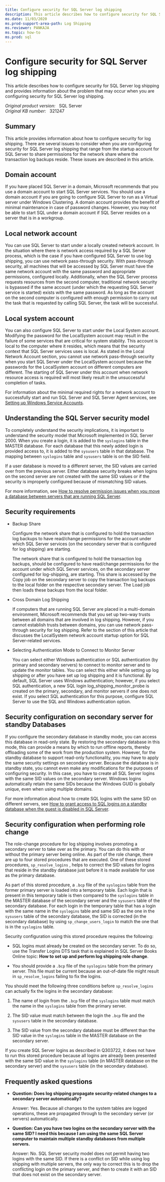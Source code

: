 ```yaml
---
title: Configure security for SQL Server log shipping
description: This article describes how to configure security for SQL Server log shipping and provides information about the problem that may occur when you are configuring security for SQL Server log shipping.
ms.date: 11/03/2020
ms.prod-support-area-path: Log Shipping
ms.reviewer: PANKAJA
ms.topic: how-to
ms.prod: sql
---
```

# Configure security for SQL Server log shipping

This article describes how to configure security for SQL Server log shipping and provides information about the problem that may occur when you are configuring security for SQL Server log shipping.

_Original product version:_ &nbsp; SQL Server  
_Original KB number:_ &nbsp; 321247

## Summary

This article provides information about how to configure security for log shipping. There are several issues to consider when you are configuring security for SQL Server log shipping that range from the startup account for SQL Server to share permissions for the network share where the transaction log backups reside. These issues are described in this article.

## Domain account

If you have placed SQL Server in a domain, Microsoft recommends that you use a domain account to start SQL Server services. You should use a domain account if you are going to configure SQL Server to run as a Virtual server under Windows Clustering. A domain account provides the benefit of minimal maintenance in case of password changes. However, you may not be able to start SQL under a domain account if SQL Server resides on a server that is in a workgroup.

## Local network account

You can use SQL Server to start under a locally created network account. In the situation where there is network access required by a SQL Server process, which is the case if you have configured SQL Server to use log shipping, you can use network pass-through security. With pass-through security, all machines that will be accessed by SQL Server must have the same network account with the same password and appropriate permissions, configured locally. Additionally, when the SQL Server process requests resources from the second computer, traditional network security is bypassed if the same account (under which the requesting SQL Server service is started) exists with the same password. As long as the account on the second computer is configured with enough permission to carry out the task that is requested by calling SQL Server, the task will be successful.

## Local system account

You can also configure SQL Server to start under the Local System account. Modifying the password for the LocalSystem account may result in the failure of some services that are critical for system stability. This account is local to the computer where it resides, which means that the security context that SQL Server services uses is local. As stated in the Local Network Account section, you cannot use network pass-through security when you start SQL Server under the LocalSystem account because the passwords for the LocalSystem account on different computers are different. The starting of SQL Server under this account when network resource access is required will most likely result in the unsuccessful completion of tasks.

For information about the minimal required rights for a network account to successfully start and run SQL Server and SQL Server Agent services, see [Setting up Windows Service Accounts](https://www.microsoft.com/download/details.aspx?id=51958).

## Understanding the SQL Server security model

To completely understand the security implications, it is important to understand the security model that Microsoft implemented in SQL Server 2000. When you create a login, it is added to the `syslogins` table in the MASTER database. For each database that this newly added login is provided access to, it is added to the `sysusers` table in that database. The mapping between `syslogins` table and `sysusers` table is on the SID field.

If a user database is moved to a different server, the SID values are carried over from the previous server. Either database security breaks when logins on the second server are not created with the same SID values or if the security is improperly configured because of mismatching SID values.

For more information, see [How to resolve permission issues when you move a database between servers that are running SQL Server](https://support.microsoft.com/help/240872).

## Security requirements

- Backup Share

    Configure the network share that is configured to hold the transaction log backups to have read/change permissions for the account under which SQL Server services (on the secondary server that is configured for log shipping) are starting.

    The network share that is configured to hold the transaction log backups, should be configured to have read/change permissions for the account under which SQL Server services, on the secondary server configured for log-shipping, are starting. This share is accessed by the Copy job on the secondary server to copy the transaction log backups to the local folder on the respective secondary server. The Load job then loads these backups from the local folder.

- Cross Domain Log Shipping

    If computers that are running SQL Server are placed in a multi-domain environment, Microsoft recommends that you set up two-way trusts between all domains that are involved in log shipping. However, if you cannot establish trusts between domains, you can use network pass-through security for log shipping. Refer to the section of this article that discusses the LocalSystem network account startup option for SQL Server-related services.

- Selecting Authentication Mode to Connect to Monitor Server

    You can select either Windows authentication or SQL authentication (by primary and secondary servers) to connect to monitor server and to update the monitor tables. You can select this either while setting up log shipping or after you have set up log shipping and it is functional. By default, SQL Server uses Windows authentication; however, if you select SQL authentication, a new SQL login log_shipping_monitor_probe is created on the primary, secondary, and monitor servers if one does not exist. If you select SQL authentication for this purpose, configure SQL Server to use the SQL and Windows authentication option.

## Security configuration on secondary server for standby Databases

If you configure the secondary database in standby mode, you can access this database in read-only state. By restoring the secondary database in this mode, this can provide a means by which to run offline reports, thereby offloading some of the work from the production system. However, for the standby database to support read-only functionality, you may have to apply the same security settings on secondary server. Because the database is in standby state, you cannot even make any modifications for the purposes of configuring security. In this case, you have to create all SQL Server logins with the same SID values on the secondary server. Windows logins automatically retain the same SIDs because the Windows GUID is globally unique, even when using multiple domains.

For more information about how to create SQL logins with the same SID on different servers, see [How to grant access to SQL logins on a standby database when the guest is disabled in SQL Server](https://support.microsoft.com/help/303722).

## Security configuration when performing role change

The role-change procedure for log shipping involves promoting a secondary server to take over as the primary. You can do this with or without the primary server being online. As part of the role change, there are up to four stored procedures that are executed. One of these stored procedures, `sp_resolve_logins` , helps to correct the SID values for logins that reside in the standby database just before it is made available for use as the primary database.

As part of this stored procedure, a `.bcp` file of the `syslogins` table from the former primary server is loaded into a temporary table. Each login that is present in this temporary table is then compared to the `syslogins` table in the MASTER database of the secondary server and the `sysusers` table of the secondary database. For each login in the temporary table that has a login with the same name in the `syslogins` table and same SID as the one in the `sysusers` table of the secondary database, the SID is corrected (in the secondary database) by using `sp_change_users_login` to match the one that is in the `syslogins` table.

Security configuration using this stored procedure requires the following:

- SQL logins must already be created on the secondary server. To do so, use the Transfer Logins DTS task that is explained in SQL Server Books Online topic: **How to set up and perform log shipping role change**.

- You should provide a `.bcp` file of the `syslogins` table from the primary server. This file must be current because an out-of-date file might result in `sp_resolve_logins` failing to fix the logins.

You should meet the following three conditions before `sp_resolve_logins` can actually fix the logins in the secondary database:

1. The name of login from the `.bcp` file of the `syslogins` table must match the name in the `syslogins` table from the primary server.

2. The SID value must match between the login the `.bcp` file and the `sysusers` table in the secondary database.

3. The SID value from the secondary database must be different than the SID value in the `syslogins` table in the MASTER database on the secondary server.

If you create SQL Server logins as described in Q303722, it does not have to run this stored procedure because all logins are already been presented with the same SID value in the `syslogins` table (in MASTER database on the secondary server) and the `sysusers` table (in the secondary database).

## Frequently asked questions

- **Question: Does log shipping propagate security-related changes to a secondary server automatically?**

    Answer: Yes. Because all changes to the system tables are logged operations, these are propagated through to the secondary server (or servers) automatically.

- **Question: Can you have two logins on the secondary server with the same SID? I need this because I am using the same SQL Server computer to maintain multiple standby databases from multiple servers.**

    Answer: No. SQL Server security model does not permit having two logins with the same SID. If there is a conflict on SID while using log shipping with multiple servers, the only way to correct this is to drop the conflicting login on the primary server, and then to create it with an SID that does not exist on the secondary server.
